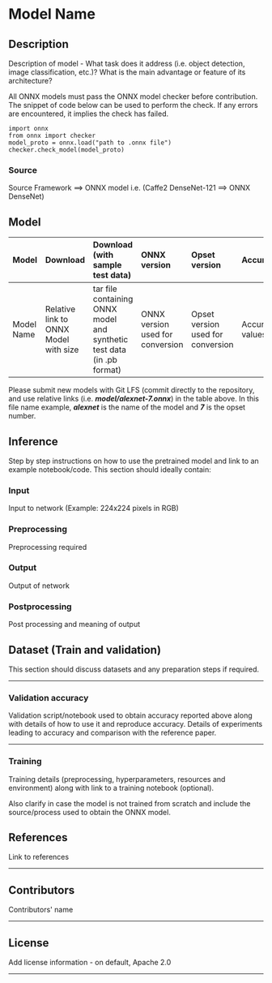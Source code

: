 # Model Name

## Description
Description of model - What task does it address (i.e. object detection, image classification, etc.)? What is the main advantage or feature of its architecture?

All ONNX models must pass the ONNX model checker before contribution. The snippet of code below can be used to perform the check. If any errors are encountered, it implies the check has failed.

```
import onnx
from onnx import checker
model_proto = onnx.load("path to .onnx file")
checker.check_model(model_proto)
```
### Source
Source Framework ==> ONNX model
i.e. (Caffe2 DenseNet-121 ==> ONNX DenseNet)

## Model

|Model        |Download  | Download (with sample test data)|ONNX version|Opset version|Accuracy |
|-------------|:--------------|:--------------|:--------------|:--------------|:--------------|
|Model Name       | Relative link to ONNX Model with size  | tar file containing ONNX model and synthetic test data (in .pb format)|ONNX version used for conversion| Opset version used for conversion|Accuracy values |

Please submit new models with Git LFS (commit directly to the repository, and use relative links (i.e. ***model/alexnet-7.onnx***) in the table above. In this file name example, ***alexnet*** is the name of the model and ***7*** is the opset number.

## Inference
Step by step instructions on how to use the pretrained model and link to an example notebook/code. This section should ideally contain:

### Input
Input to network (Example: 224x224 pixels in RGB)

### Preprocessing
Preprocessing required

### Output
Output of network

### Postprocessing
Post processing and meaning of output


## Dataset (Train and validation)
This section should discuss datasets and any preparation steps if required.
<hr>

### Validation accuracy
Validation script/notebook used to obtain accuracy reported above along with details of how to use it and reproduce accuracy. Details of experiments leading to accuracy and comparison with the reference paper.
<hr>

### Training
Training details (preprocessing, hyperparameters, resources and environment) along with link to a training notebook (optional).

Also clarify in case the model is not trained from scratch and include the source/process used to obtain the ONNX model.

## References
Link to references
<hr>

## Contributors
Contributors' name
<hr>

## License
Add license information - on default, Apache 2.0
<hr>
